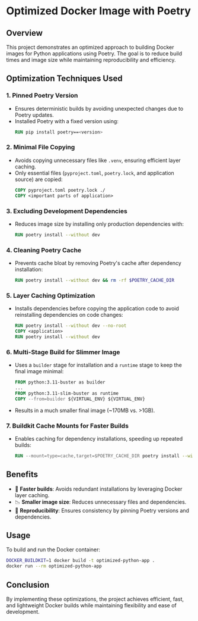 # Optimized Docker Image with Poetry

## Overview
This project demonstrates an optimized approach to building Docker images for Python applications using Poetry. The goal is to reduce build times and image size while maintaining reproducibility and efficiency.

## Optimization Techniques Used

### 1. **Pinned Poetry Version**
- Ensures deterministic builds by avoiding unexpected changes due to Poetry updates.
- Installed Poetry with a fixed version using:
  ```dockerfile
  RUN pip install poetry==<version>
  ```

### 2. **Minimal File Copying**
- Avoids copying unnecessary files like `.venv`, ensuring efficient layer caching.
- Only essential files (`pyproject.toml`, `poetry.lock`, and application source) are copied:
  ```dockerfile
  COPY pyproject.toml poetry.lock ./
  COPY <important parts of application>
  ```

### 3. **Excluding Development Dependencies**
- Reduces image size by installing only production dependencies with:
  ```dockerfile
  RUN poetry install --without dev
  ```

### 4. **Cleaning Poetry Cache**
- Prevents cache bloat by removing Poetry's cache after dependency installation:
  ```dockerfile
  RUN poetry install --without dev && rm -rf $POETRY_CACHE_DIR
  ```

### 5. **Layer Caching Optimization**
- Installs dependencies before copying the application code to avoid reinstalling dependencies on code changes:
  ```dockerfile
  RUN poetry install --without dev --no-root
  COPY <application>
  RUN poetry install --without dev
  ```

### 6. **Multi-Stage Build for Slimmer Image**
- Uses a `builder` stage for installation and a `runtime` stage to keep the final image minimal:
  ```dockerfile
  FROM python:3.11-buster as builder
  ...
  FROM python:3.11-slim-buster as runtime
  COPY --from=builder ${VIRTUAL_ENV} ${VIRTUAL_ENV}
  ```
- Results in a much smaller final image (~170MB vs. >1GB).

### 7. **Buildkit Cache Mounts for Faster Builds**
- Enables caching for dependency installations, speeding up repeated builds:
  ```dockerfile
  RUN --mount=type=cache,target=$POETRY_CACHE_DIR poetry install --without dev --no-root
  ```

## Benefits
- 🚀 **Faster builds**: Avoids redundant installations by leveraging Docker layer caching.
- 📉 **Smaller image size**: Reduces unnecessary files and dependencies.
- 🔄 **Reproducibility**: Ensures consistency by pinning Poetry versions and dependencies.

## Usage
To build and run the Docker container:
```sh
DOCKER_BUILDKIT=1 docker build -t optimized-python-app .
docker run --rm optimized-python-app
```

## Conclusion
By implementing these optimizations, the project achieves efficient, fast, and lightweight Docker builds while maintaining flexibility and ease of development.

